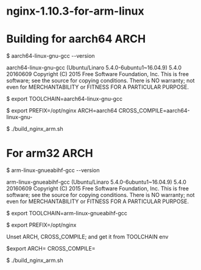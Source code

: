 # nginx-1.10.3-for-arm-linux

Building for aarch64 ARCH
============
$ aarch64-linux-gnu-gcc --version

aarch64-linux-gnu-gcc (Ubuntu/Linaro 5.4.0-6ubuntu1~16.04.9) 5.4.0 20160609
Copyright (C) 2015 Free Software Foundation, Inc.
This is free software; see the source for copying conditions.  There is NO
warranty; not even for MERCHANTABILITY or FITNESS FOR A PARTICULAR PURPOSE.

$ export TOOLCHAIN=aarch64-linux-gnu-gcc

$ export PREFIX=/opt/nginx ARCH=aarch64 CROSS_COMPILE=aarch64-linux-gnu-

$ ./build_nginx_arm.sh

For arm32 ARCH
============

$ arm-linux-gnueabihf-gcc --version

arm-linux-gnueabihf-gcc (Ubuntu/Linaro 5.4.0-6ubuntu1~16.04.9) 5.4.0 20160609
Copyright (C) 2015 Free Software Foundation, Inc.
This is free software; see the source for copying conditions.  There is NO
warranty; not even for MERCHANTABILITY or FITNESS FOR A PARTICULAR PURPOSE.

$ export TOOLCHAIN=arm-linux-gnueabihf-gcc

$ export PREFIX=/opt/nginx


Unset ARCH, CROSS_COMPILE; and get it from TOOLCHAIN env

$export ARCH= CROSS_COMPILE=


$ ./build_nginx_arm.sh
